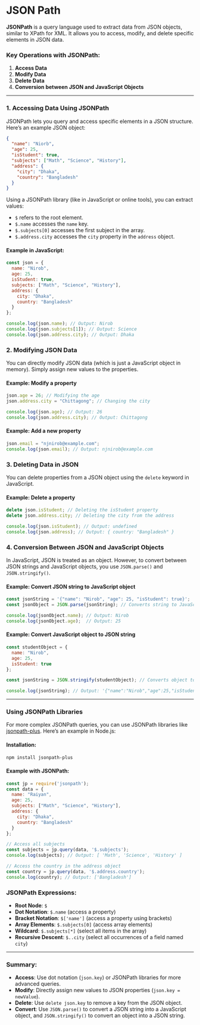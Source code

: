 # JSON Path

**JSONPath** is a query language used to extract data from JSON objects, similar to XPath for XML. It allows you to access, modify, and delete specific elements in JSON data.

### Key Operations with JSONPath:
1. **Access Data**
2. **Modify Data**
3. **Delete Data**
4. **Conversion between JSON and JavaScript Objects**

---

### 1. **Accessing Data Using JSONPath**
JSONPath lets you query and access specific elements in a JSON structure. Here’s an example JSON object:

```json
{
  "name": "Niorb",
  "age": 25,
  "isStudent": true,
  "subjects": ["Math", "Science", "History"],
  "address": {
    "city": "Dhaka",
    "country": "Bangladesh"
  }
}
```

Using a JSONPath library (like in JavaScript or online tools), you can extract values:

- `$` refers to the root element.
- `$.name` accesses the `name` key.
- `$.subjects[0]` accesses the first subject in the array.
- `$.address.city` accesses the `city` property in the `address` object.

#### Example in JavaScript:

```js
const json = {
  name: "Nirob",
  age: 25,
  isStudent: true,
  subjects: ["Math", "Science", "History"],
  address: {
    city: "Dhaka",
    country: "Bangladesh"
  }
};

console.log(json.name); // Output: Nirob
console.log(json.subjects[1]); // Output: Science
console.log(json.address.city); // Output: Dhaka
```

### 2. **Modifying JSON Data**
You can directly modify JSON data (which is just a JavaScript object in memory). Simply assign new values to the properties.

#### Example: Modify a property

```js
json.age = 26; // Modifying the age
json.address.city = "Chittagong"; // Changing the city

console.log(json.age); // Output: 26
console.log(json.address.city); // Output: Chittagong
```

#### Example: Add a new property

```js
json.email = "njnirob@example.com";
console.log(json.email); // Output: njnirob@example.com
```

### 3. **Deleting Data in JSON**
You can delete properties from a JSON object using the `delete` keyword in JavaScript.

#### Example: Delete a property

```js
delete json.isStudent; // Deleting the isStudent property
delete json.address.city; // Deleting the city from the address

console.log(json.isStudent); // Output: undefined
console.log(json.address); // Output: { country: "Bangladesh" }
```

### 4. **Conversion Between JSON and JavaScript Objects**
In JavaScript, JSON is treated as an object. However, to convert between JSON strings and JavaScript objects, you use `JSON.parse()` and `JSON.stringify()`.

#### Example: Convert JSON string to JavaScript object

```js
const jsonString = '{"name": "Nirob", "age": 25, "isStudent": true}';
const jsonObject = JSON.parse(jsonString); // Converts string to JavaScript object

console.log(jsonObject.name); // Output: Nirob
console.log(jsonObject.age);  // Output: 25
```

#### Example: Convert JavaScript object to JSON string

```js
const studentObject = {
  name: "Nirob",
  age: 25,
  isStudent: true
};

const jsonString = JSON.stringify(studentObject); // Converts object to JSON string

console.log(jsonString); // Output: '{"name":"Nirob","age":25,"isStudent":true}'
```

---

### Using JSONPath Libraries
For more complex JSONPath queries, you can use JSONPath libraries like [jsonpath-plus](https://github.com/JSONPath-Plus/JSONPath). Here’s an example in Node.js:

#### Installation:
```bash
npm install jsonpath-plus
```

#### Example with JSONPath:

```js
const jp = require('jsonpath');
const data = {
  name: "Raiyan",
  age: 25,
  subjects: ["Math", "Science", "History"],
  address: {
    city: "Dhaka",
    country: "Bangladesh"
  }
};

// Access all subjects
const subjects = jp.query(data, '$.subjects');
console.log(subjects); // Output: [ 'Math', 'Science', 'History' ]

// Access the country in the address object
const country = jp.query(data, '$.address.country');
console.log(country); // Output: ['Bangladesh']
```

### JSONPath Expressions:
- **Root Node**: `$`
- **Dot Notation**: `$.name` (access a property)
- **Bracket Notation**: `$['name']` (access a property using brackets)
- **Array Elements**: `$.subjects[0]` (access array elements)
- **Wildcard**: `$.subjects[*]` (select all items in the array)
- **Recursive Descent**: `$..city` (select all occurrences of a field named `city`)

---

### Summary:
- **Access**: Use dot notation (`json.key`) or JSONPath libraries for more advanced queries.
- **Modify**: Directly assign new values to JSON properties (`json.key = newValue`).
- **Delete**: Use `delete json.key` to remove a key from the JSON object.
- **Convert**: Use `JSON.parse()` to convert a JSON string into a JavaScript object, and `JSON.stringify()` to convert an object into a JSON string.